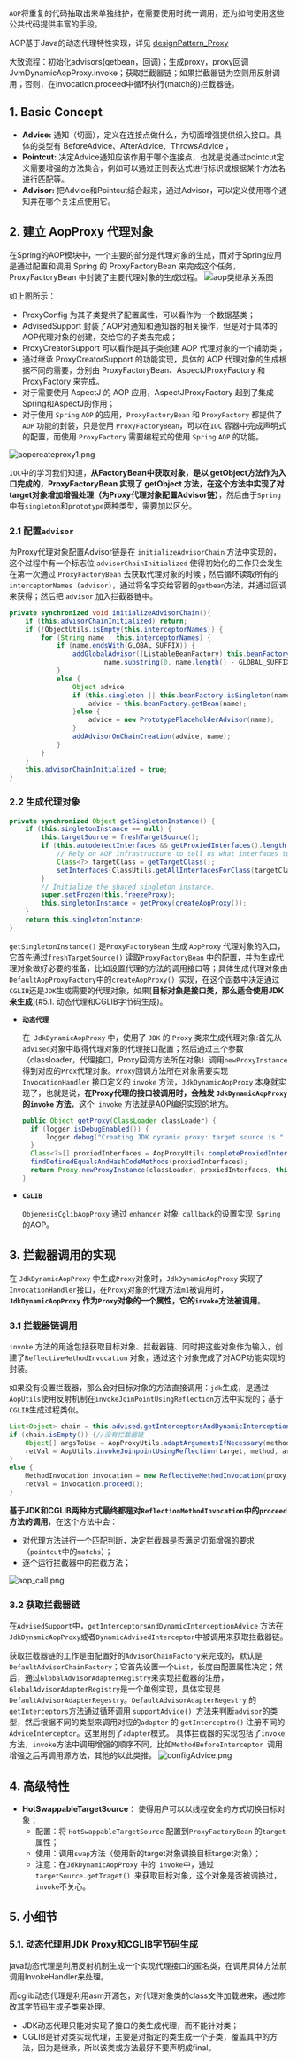 `AOP`将重复的代码抽取出来单独维护，在需要使用时统一调用，还为如何使用这些公共代码提供丰富的手段。

AOP基于Java的动态代理特性实现，详见 [designPattern_Proxy](http://codeyourlife.cn/#/view/1016)

大致流程：初始化advisors(getbean，回调)；生成proxy，proxy回调JvmDynamicAopProxy.invoke；获取拦截器链；如果拦截器链为空则用反射调用；否则，在invocation.proceed中循环执行(match的)拦截器链。

## 1. Basic Concept

+ **Advice:** 通知（切面），定义在连接点做什么，为切面增强提供织入接口。具体的类型有 BeforeAdvice、AfterAdvice、ThrowsAdvice；
+ **Pointcut:** 决定Advice通知应该作用于哪个连接点，也就是说通过pointcut定义需要增强的方法集合，例如可以通过正则表达式进行标识或根据某个方法名进行匹配等。
+ **Advisor:** 把Advice和Pointcut结合起来，通过Advisor，可以定义使用哪个通知并在哪个关注点使用它。

## 2. 建立 AopProxy 代理对象

在Spring的AOP模块中，一个主要的部分是代理对象的生成，而对于Spring应用是通过配置和调用 Spring 的 ProxyFactoryBean 来完成这个任务，ProxyFactoryBean  中封装了主要代理对象的生成过程。
![aop类继承关系图](img/aop_classes.png)

如上图所示：
+ ProxyConfig 为其子类提供了配置属性，可以看作为一个数据基类；
+ AdvisedSupport 封装了AOP对通知和通知器的相关操作，但是对于具体的AOP代理对象的创建，交给它的子类去完成；
+ ProxyCreatorSupport 可以看作是其子类创建 AOP 代理对象的一个辅助类；
+ 通过继承 ProxyCreatorSupport 的功能实现，具体的 AOP 代理对象的生成根据不同的需要，分别由 ProxyFactoryBean、AspectJProxyFactory 和 ProxyFactory 来完成。
+ 对于需要使用 AspectJ 的 AOP 应用，AspectJProxyFactory 起到了集成Spring和AspectJ的作用；
+ 对于使用 `Spring` `AOP` 的应用，`ProxyFactoryBean` 和 `ProxyFactory` 都提供了`AOP` 功能的封装，只是使用 `ProxyFactoryBean`，可以在`IOC` 容器中完成声明式的配置，而使用 `ProxyFactory` 需要编程式的使用 `Spring` `AOP` 的功能。

![aopcreateproxy1.png](img/aop_create_proxy_1.png)

`IOC`中的学习我们知道，**从FactoryBean中获取对象，是以 getObject方法作为入口完成的，ProxyFactoryBean 实现了 getObject 方法，在这个方法中实现了对target对象增加增强处理（为Proxy代理对象配置Advisor链）**，然后由于`Spring`中有`singleton`和`prototype`两种类型，需要加以区分。

### 2.1 配置`advisor`

为Proxy代理对象配置Advisor链是在 `initializeAdvisorChain` 方法中实现的，这个过程中有一个标志位 `advisorChainInitialized` 使得初始化的工作只会发生在第一次通过 `ProxyFactoryBean` 去获取代理对象的时候；然后循环读取所有的 `interceptorNames (advisor)`，通过将名字交给容器的`getbean`方法，并通过回调来获得；然后把 `advisor` 加入拦截器链中。

```java
private synchronized void initializeAdvisorChain(){
    if (this.advisorChainInitialized) return;
    if (!ObjectUtils.isEmpty(this.interceptorNames)) {
        for (String name : this.interceptorNames) {
            if (name.endsWith(GLOBAL_SUFFIX)) {
                addGlobalAdvisor((ListableBeanFactory) this.beanFactory,
                        name.substring(0, name.length() - GLOBAL_SUFFIX.length()));
            }
            else {
                Object advice;
                if (this.singleton || this.beanFactory.isSingleton(name)) {
                    advice = this.beanFactory.getBean(name);
                }else {
                    advice = new PrototypePlaceholderAdvisor(name);
                }
                addAdvisorOnChainCreation(advice, name);
            }
        }
    }
    this.advisorChainInitialized = true;
}
```

### 2.2 生成代理对象

```java
private synchronized Object getSingletonInstance() {
    if (this.singletonInstance == null) {
        this.targetSource = freshTargetSource();
        if (this.autodetectInterfaces && getProxiedInterfaces().length == 0 && !isProxyTargetClass()) {
            // Rely on AOP infrastructure to tell us what interfaces to proxy.
            Class<?> targetClass = getTargetClass();
            setInterfaces(ClassUtils.getAllInterfacesForClass(targetClass, this.proxyClassLoader));
        }
        // Initialize the shared singleton instance.
        super.setFrozen(this.freezeProxy);
        this.singletonInstance = getProxy(createAopProxy());
    }
    return this.singletonInstance;
}
```

`getSingletonInstance()` 是`ProxyFactoryBean` 生成 `AopProxy` 代理对象的入口，它首先通过`freshTargetSource()` 读取`ProxyFactoryBean` 中的配置，并为生成代理对象做好必要的准备，比如设置代理的方法的调用接口等；具体生成代理对象由`DefaultAopProxyFactory`中的`createAopProxy() `实现，在这个函数中决定通过`CGLIB`还是`JDK`生成需要的代理对象，如果[**目标对象是接口类，那么适合使用JDK来生成**](#5.1. 动态代理和CGLIB字节码生成)。

+ **`动态代理`**

  在` JdkDynamicAopProxy` 中，使用了 `JDK` 的 `Proxy` 类来生成代理对象:首先从`advised`对象中取得代理对象的代理接口配置；然后通过三个参数（classloader，代理接口，Proxy回调方法所在对象）调用`newProxyInstance`得到对应的`Prox`代理对象。`Proxy`回调方法所在对象需要实现 `InvocationHandler` 接口定义的 `invoke` 方法，`JdkDynamicAopProxy` 本身就实现了，也就是说，**在Proxy代理的接口被调用时，会触发 `JdkDynamicAopProxy` 的`invoke` 方法**，这个` invoke` 方法就是AOP编织实现的地方。

  ```java
  public Object getProxy(ClassLoader classLoader) {
  	if (logger.isDebugEnabled()) {
  		logger.debug("Creating JDK dynamic proxy: target source is " + this.advised.getTargetSource());
  	}
  	Class<?>[] proxiedInterfaces = AopProxyUtils.completeProxiedInterfaces(this.advised);
  	findDefinedEqualsAndHashCodeMethods(proxiedInterfaces);
  	return Proxy.newProxyInstance(classLoader, proxiedInterfaces, this);
  }
  ```

+ **`CGLIB`**

  `ObjenesisCglibAopProxy` 通过 `enhancer` 对象` callback`的设置实现` Spring` 的AOP。

## 3. 拦截器调用的实现

在 `JdkDynamicAopProxy` 中生成`Proxy`对象时，`JdkDynamicAopProxy` 实现了` InvocationHandler`接口，在`Proxy`对象的代理方法`m1`被调用时，**`JdkDynamicAopProxy` 作为`Proxy`对象的一个属性，它的`invoke`方法被调用**。

### 3.1 拦截器链调用

`invoke` 方法的用途包括获取目标对象、拦截器链、同时把这些对象作为输入，创建了`ReflectiveMethodInvocation` 对象，通过这个对象完成了对AOP功能实现的封装。

如果没有设置拦截器，那么会对目标对象的方法直接调用：`jdk`生成，是通过`AopUtils`使用反射机制在`invokeJoinPointUsingReflection`方法中实现的；基于`CGLIB`生成过程类似。

```java
List<Object> chain = this.advised.getInterceptorsAndDynamicInterceptionAdvice(method, targetClass);
if (chain.isEmpty()) {//没有拦截器链
    Object[] argsToUse = AopProxyUtils.adaptArgumentsIfNecessary(method, args);
    retVal = AopUtils.invokeJoinpointUsingReflection(target, method, argsToUse);
}
else {
    MethodInvocation invocation = new ReflectiveMethodInvocation(proxy, target, method, args, targetClass, chain);
    retVal = invocation.proceed();
}
```

**基于JDK和CGLIB两种方式最终都是对`ReflectionMethodInvocation`中的`proceed`方法的调用**，在这个方法中会：

+ 对代理方法进行一个匹配判断，决定拦截器是否满足切面增强的要求（`pointcut`中的`matchs`）；
+ 逐个运行拦截器中的拦截方法；

![aop_call.png](img/aop_call.png)

### 3.2 获取拦截器链

在`AdvisedSupport`中，`getInterceptorsAndDynamicInterceptionAdvice` 方法在`JdkDynamicAopProxy`或者`DynamicAdvisedInterceptor`中被调用来获取拦截器链。

获取拦截器链的工作是由配置好的`AdvisorChainFactory`来完成的，默认是`DefaultAdvisorChainFactory`；它首先设置一个`List`，长度由配置属性决定；然后，通过`GlobalAdvisorAdapterRegistry`来实现拦截器的注册，`GlobalAdvisorAdapterRegistry`是一个单例实现，具体实现是`DefaultAdvisorAdapterRegestry`。`DefaultAdvisorAdapterRegestry` 的`getInterceptors`方法通过循环调用 `supportAdvice() `方法来判断`advisor`的类型，然后根据不同的类型来调用对应的`adapter` 的 `getInterceptro()` 注册不同的 `AdviceInterceptor`。这里用到了`adapter`模式。
具体拦截器的实现包括了`invoke`方法，`invoke`方法中调用增强的顺序不同，比如`MethodBeforeInterceptor `调用增强之后再调用源方法，其他的以此类推。
![configAdvice.png](img/configAdvice.png)

## 4. 高级特性

+ **HotSwappableTargetSource**： 使得用户可以以线程安全的方式切换目标对象；
	+ 配置：将 `HotSwappableTargetSource` 配置到`ProxyFactoryBean` 的`target` 属性；
	+ 使用：调用`swap`方法（使用新的target对象调换目标target对象）；
	+ 注意：在`JdkDynamicAopProxy` 中的` invoke`中，通过`targetSource.getTraget() `来获取目标对象，这个对象是否被调换过，`invoke`不关心。

## 5. 小细节

### 5.1. 动态代理用JDK Proxy和CGLIB字节码生成

java动态代理是利用反射机制生成一个实现代理接口的匿名类，在调用具体方法前调用InvokeHandler来处理。

而cglib动态代理是利用asm开源包，对代理对象类的class文件加载进来，通过修改其字节码生成子类来处理。

+ JDK动态代理只能对实现了接口的类生成代理，而不能针对类；
+ CGLIB是针对类实现代理，主要是对指定的类生成一个子类，覆盖其中的方法，因为是继承，所以该类或方法最好不要声明成final。